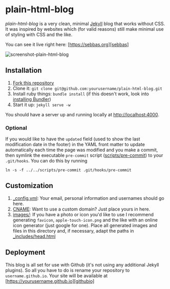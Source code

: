 # plain-html-blog
*plain-html-blog* is a very clean, minimal [Jekyll][jekyll] blog that works without CSS. It was inspired by websites which (for valid reasons) still make minimal use of styling with CSS and the like.

You can see it live right here: [https://sebbas.org][sebbas]

![screenshot-plain-html-blog][screenshot]

## Installation

1. [Fork this repository][fork]
2. Clone it: `git clone git@github.com:yourusername/plain-html-blog.git`
3. Install ruby things: `bundle install` (if this doesn't work, look into [installing Bundler][bundler])
4. Start it up: `jekyll serve -w`

You should have a server up and running locally at <http://localhost:4000>.

### Optional

If you would like to have the `updated` field (used to show the last modification date in the footer) in the YAML front matter to update automatically each time the page was modified and you make a commit, then symlink the executable `pre-commit` script ([scripts/pre-commit][precommit]) to your `.git/hooks`. You can do this by running

`ln -s -f ../../scripts/pre-commit .git/hooks/pre-commit`

## Customization

1. [_config.yml][config]: Your email, personal information and usernames should go here.
2. [CNAME][cname]: Want to use a custom domain? Just place yours in here.
3. [images/][images]: If you have a photo or icon you'd like to use I recommend generating `favicon`, `apple-touch-icon.png` and the like with an online icon generator (just google for one). Place all generated images and files in this directory and, if necessary, adapt the paths in [_includes/head.html][head]

## Deployment

This blog is all set for use with Github (it's not using any additional Jekyll plugins). So all you have to do is rename your repository to `username.github.io`. Your site will be available at [https://yourusername.github.io][githubio]

[sebbas]: https://sebbas.org
[jekyll]: http://jekyllrb.com
[screenshot]: https://dl.dropboxusercontent.com/s/jbb5nfdas6h400b/screenshot_plain_html_blog.png
[stallman]:   https://stallman.org
[graham]: http://www.paulgraham.com/index.html
[motherfuckingwebsite]: http://motherfuckingwebsite.com
[source-code-blog]: https://github.com/sebbas/plain-html-blog
[fork]: https://github.com/sebbas/plain-html-blog/fork
[bundler]: https://bundler.io
[precommit]: https://github.com/sebbas/plain-html-blog/blob/master/scripts/pre-commit
[config]: https://github.com/sebbas/plain-html-blog/blob/master/_config.yml
[cname]: https://github.com/sebbas/plain-html-blog/blob/master/CNAME
[images]: https://github.com/sebbas/plain-html-blog/tree/master/images
[head]: https://github.com/sebbas/plain-html-blog/blob/master/_includes/head.html
[githubio]: https://username.github.io 
